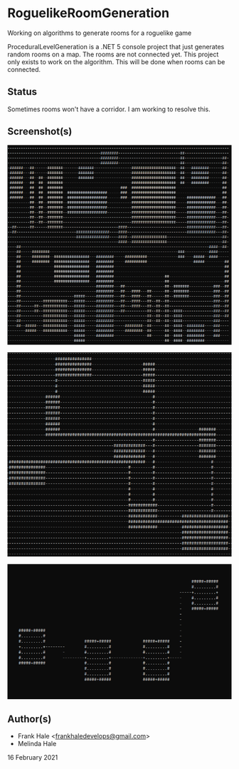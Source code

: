 # RoguelikeRoomGeneration

Working on algorithms to generate rooms for a roguelike game

ProceduralLevelGeneration is a .NET 5 console project that just generates 
random rooms on a map. The rooms are not connected yet. This project only 
exists to work on the algorithm. This will be done when rooms can be connected.

## Status

Sometimes rooms won't have a corridor. I am working to resolve this.

## Screenshot(s)

![Room Generation](screenshots/rooms.png)

![Rooms With Corridors](screenshots/rooms-with-corridors.png)

![Rooms With Z Shaped Corridors](screenshots/rooms-with-z-shaped-corridors.png)

## Author(s)

- Frank Hale &lt;frankhaledevelops@gmail.com&gt;
- Melinda Hale

16 February 2021
